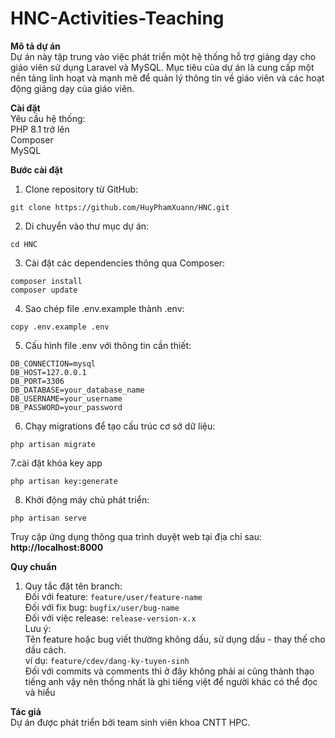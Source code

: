 # HNC-Activities-Teaching

**Mô tả dự án**<br>
Dự án này tập trung vào việc phát triển một hệ thống hỗ trợ giảng dạy cho giáo viên sử dụng Laravel và MySQL. Mục tiêu của dự án là cung cấp một nền tảng linh hoạt và mạnh mẽ để quản lý thông tin về giáo viên và các hoạt động giảng dạy của giáo viên.

**Cài đặt**<br>
Yêu cầu hệ thống:<br>
PHP 8.1 trở lên<br>
Composer<br>
MySQL

**Bước cài đặt**

1. Clone repository từ GitHub:

```
git clone https://github.com/HuyPhamXuann/HNC.git
```

2. Di chuyển vào thư mục dự án:

```
cd HNC
```

3. Cài đặt các dependencies thông qua Composer:

```
composer install
composer update
```

4. Sao chép file .env.example thành .env:

```
copy .env.example .env
```

5. Cấu hình file .env với thông tin cần thiết:

```
DB_CONNECTION=mysql
DB_HOST=127.0.0.1
DB_PORT=3306
DB_DATABASE=your_database_name
DB_USERNAME=your_username
DB_PASSWORD=your_password
```

6. Chạy migrations để tạo cấu trúc cơ sở dữ liệu:

```
php artisan migrate
```

7.cài đặt khóa key app

```
php artisan key:generate
```

8. Khởi động máy chủ phát triển:

```
php artisan serve
```

Truy cập ứng dụng thông qua trình duyệt web tại địa chỉ sau: **http://localhost:8000**

**Quy chuẩn**<br>

1. Quy tắc đặt tên branch:<br>
   Đối với feature: `feature/user/feature-name`<br>
   Đối với fix bug: `bugfix/user/bug-name`<br>
   Đối với việc release: `release-version-x.x`<br>
   Lưu ý:<br>
   Tên feature hoặc bug viết thường không dấu, sử dụng dấu - thay thế cho dấu cách.<br>
   ví dụ: `feature/cdev/dang-ky-tuyen-sinh`<br>
   Đối với commits và comments thì ở đây không phải ai cũng thành thạo tiếng anh vậy nên thống nhất là ghi tiếng việt để người khác có thể đọc và hiểu

**Tác giả**<br>
Dự án được phát triển bởi team sinh viên khoa CNTT HPC.
